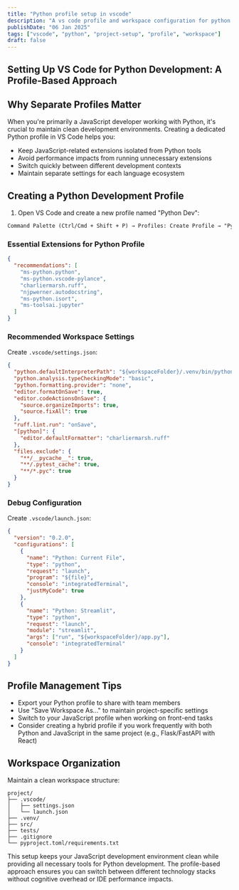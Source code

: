 ```yaml
---
title: "Python profile setup in vscode"
description: "A vs code profile and workspace configuration for python project"
publishDate: "06 Jan 2025"
tags: ["vscode", "python", "project-setup", "profile", "workspace"]
draft: false
---
```


## Setting Up VS Code for Python Development: A Profile-Based Approach

## Why Separate Profiles Matter

When you're primarily a JavaScript developer working with Python, it's crucial to maintain clean development environments. Creating a dedicated Python profile in VS Code helps you:

- Keep JavaScript-related extensions isolated from Python tools
- Avoid performance impacts from running unnecessary extensions
- Switch quickly between different development contexts
- Maintain separate settings for each language ecosystem

## Creating a Python Development Profile

1. Open VS Code and create a new profile named "Python Dev":

```txt
Command Palette (Ctrl/Cmd + Shift + P) → Profiles: Create Profile → "Python Dev"
```

### Essential Extensions for Python Profile

```json
{
  "recommendations": [
    "ms-python.python",
    "ms-python.vscode-pylance",
    "charliermarsh.ruff",
    "njpwerner.autodocstring",
    "ms-python.isort",
    "ms-toolsai.jupyter"
  ]
}
```

### Recommended Workspace Settings

Create `.vscode/settings.json`:

```json
{
  "python.defaultInterpreterPath": "${workspaceFolder}/.venv/bin/python",
  "python.analysis.typeCheckingMode": "basic",
  "python.formatting.provider": "none",
  "editor.formatOnSave": true,
  "editor.codeActionsOnSave": {
    "source.organizeImports": true,
    "source.fixAll": true
  },
  "ruff.lint.run": "onSave",
  "[python]": {
    "editor.defaultFormatter": "charliermarsh.ruff"
  },
  "files.exclude": {
    "**/__pycache__": true,
    "**/.pytest_cache": true,
    "**/*.pyc": true
  }
}
```

### Debug Configuration

Create `.vscode/launch.json`:

```json
{
  "version": "0.2.0",
  "configurations": [
    {
      "name": "Python: Current File",
      "type": "python",
      "request": "launch",
      "program": "${file}",
      "console": "integratedTerminal",
      "justMyCode": true
    },
    {
      "name": "Python: Streamlit",
      "type": "python",
      "request": "launch",
      "module": "streamlit",
      "args": ["run", "${workspaceFolder}/app.py"],
      "console": "integratedTerminal"
    }
  ]
}
```

## Profile Management Tips

- Export your Python profile to share with team members
- Use "Save Workspace As..." to maintain project-specific settings
- Switch to your JavaScript profile when working on front-end tasks
- Consider creating a hybrid profile if you work frequently with both Python and JavaScript in the same project (e.g., Flask/FastAPI with React)

## Workspace Organization

Maintain a clean workspace structure:

```
project/
├── .vscode/
│   ├── settings.json
│   └── launch.json
├── .venv/
├── src/
├── tests/
├── .gitignore
└── pyproject.toml/requirements.txt
```

This setup keeps your JavaScript development environment clean while providing all necessary tools for Python development. The profile-based approach ensures you can switch between different technology stacks without cognitive overhead or IDE performance impacts.
